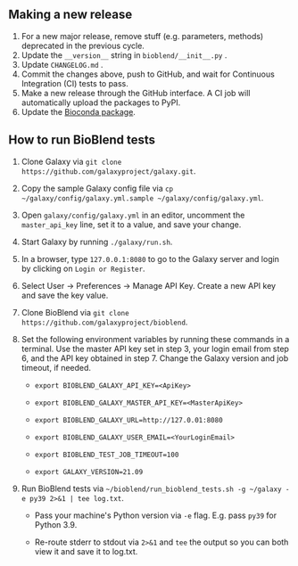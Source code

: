 Making a new release
--------------------

1. For a new major release, remove stuff (e.g. parameters, methods) deprecated in the previous cycle.
2. Update the `__version__` string in `bioblend/__init__.py` .
3. Update `CHANGELOG.md` .
4. Commit the changes above, push to GitHub, and wait for Continuous Integration (CI) tests to pass.
5. Make a new release through the GitHub interface. A CI job will automatically upload the packages to PyPI.
7. Update the [Bioconda package](https://github.com/bioconda/bioconda-recipes/blob/master/recipes/bioblend/meta.yaml).

How to run BioBlend tests
-------------------------

1.  Clone Galaxy via `git clone https://github.com/galaxyproject/galaxy.git`.
2.  Copy the sample Galaxy config file via `cp ~/galaxy/config/galaxy.yml.sample ~/galaxy/config/galaxy.yml`.
3.  Open `galaxy/config/galaxy.yml` in an editor, uncomment the `master_api_key` line, set it to a value, and save your change.
4.  Start Galaxy by running `./galaxy/run.sh`.
5.  In a browser, type `127.0.0.1:8080` to go to the Galaxy server and login by clicking on `Login or Register`.
6.  Select User -> Preferences -> Manage API Key. Create a new API key and save the key value.
7.  Clone BioBlend via `git clone https://github.com/galaxyproject/bioblend`.
8.  Set the following environment variables by running these commands in a terminal. Use the master API key set in step 3, your login email from step 6, and the API key obtained in step 7. Change the Galaxy version and job timeout, if needed.

    *  `export BIOBLEND_GALAXY_API_KEY=<ApiKey>`

    *  `export BIOBLEND_GALAXY_MASTER_API_KEY=<MasterApiKey>`

    *  `export BIOBLEND_GALAXY_URL=http://127.0.01:8080`

    *  `export BIOBLEND_GALAXY_USER_EMAIL=<YourLoginEmail>`

    *  `export BIOBLEND_TEST_JOB_TIMEOUT=100`

    *  `export GALAXY_VERSION=21.09`

9.  Run BioBlend tests via `~/bioblend/run_bioblend_tests.sh -g ~/galaxy -e py39 2>&1 | tee log.txt`.

    *  Pass your machine's Python version via `-e` flag. E.g. pass `py39` for Python 3.9.

    *  Re-route stderr to stdout via `2>&1` and `tee` the output so you can both view it and save it to log.txt.
